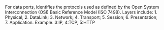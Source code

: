 ﻿For data ports, identifies the protocols used as defined by the Open System Interconnection (OSI) Basic Reference Model (ISO 7498).  Layers include: 1. Physical; 2. DataLink; 3. Network; 4. Transport; 5. Session; 6. Presentation; 7. Application.  Example: 3:IP, 4:TCP, 5:HTTP